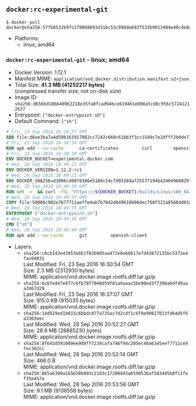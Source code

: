 ## `docker:rc-experimental-git`

```console
$ docker pull docker@sha256:57fb8532b97c278068893d316c53c898de692f533b9013404e40c4e0aab564d0
```

-	Platforms:
	-	linux; amd64

### `docker:rc-experimental-git` - linux; amd64

-	Docker Version: 1.12.1
-	Manifest MIME: `application/vnd.docker.distribution.manifest.v2+json`
-	Total Size: **41.3 MB (41252217 bytes)**  
	(compressed transfer size, not on-disk size)
-	Image ID: `sha256:d656bd186b469b2218e35fa0fcad946ce619461e898a5cd8c956c57241212637`
-	Entrypoint: `["docker-entrypoint.sh"]`
-	Default Command: `["sh"]`

```dockerfile
# Fri, 23 Sep 2016 16:29:57 GMT
ADD file:d6ee3ba7a4d59b161917082cc7242c660c61bb3f3cc1549c7e2dfff2b0de7104 in / 
# Fri, 23 Sep 2016 16:36:54 GMT
RUN apk add --no-cache 		ca-certificates 		curl 		openssl
# Fri, 23 Sep 2016 16:38:38 GMT
ENV DOCKER_BUCKET=experimental.docker.com
# Wed, 28 Sep 2016 20:49:23 GMT
ENV DOCKER_VERSION=1.12.2-rc1
# Wed, 28 Sep 2016 20:49:23 GMT
ENV DOCKER_SHA256=d3096cd00f8386e5180c24c7d93284a725577194b43404960029f861fd5a71db
# Wed, 28 Sep 2016 20:49:30 GMT
RUN set -x 	&& curl -fSL "https://${DOCKER_BUCKET}/builds/Linux/x86_64/docker-${DOCKER_VERSION}.tgz" -o docker.tgz 	&& echo "${DOCKER_SHA256} *docker.tgz" | sha256sum -c - 	&& tar -xzvf docker.tgz 	&& mv docker/* /usr/local/bin/ 	&& rmdir docker 	&& rm docker.tgz 	&& docker -v
# Wed, 28 Sep 2016 20:49:35 GMT
COPY file:50006c902e7677711aeffe4ab7b7042d649618b96dec760f322a8566dd83ab25 in /usr/local/bin/ 
# Wed, 28 Sep 2016 20:49:35 GMT
ENTRYPOINT ["docker-entrypoint.sh"]
# Wed, 28 Sep 2016 20:49:35 GMT
CMD ["sh"]
# Wed, 28 Sep 2016 20:49:48 GMT
RUN apk add --no-cache 		git 		openssh-client
```

-	Layers:
	-	`sha256:c0cb142e43453ebb1f82b905aa472e6e66017efd43872135bc5372e4fac04031`  
		Last Modified: Fri, 23 Sep 2016 16:30:54 GMT  
		Size: 2.3 MB (2312930 bytes)  
		MIME: application/vnd.docker.image.rootfs.diff.tar.gzip
	-	`sha256:6c6fe447e877c6fb78f7040d59f81a9aaac5be90ed3f7396a6dfd9aaa3467d29`  
		Last Modified: Fri, 23 Sep 2016 16:37:07 GMT  
		Size: 915.0 KB (915035 bytes)  
		MIME: application/vnd.docker.image.rootfs.diff.tar.gzip
	-	`sha256:14d929ed1b815c6bbdc077a735ac7d2cdf1c6f0e90827013fd64d5f6a3365eec`  
		Last Modified: Wed, 28 Sep 2016 20:52:27 GMT  
		Size: 28.9 MB (28885230 bytes)  
		MIME: application/vnd.docker.image.rootfs.diff.tar.gzip
	-	`sha256:8f643d591089ee9d0ff7234cafa746f94c205ec40a63e5eef7711ce9fec362cc`  
		Last Modified: Wed, 28 Sep 2016 20:52:14 GMT  
		Size: 466.0 B  
		MIME: application/vnd.docker.image.rootfs.diff.tar.gzip
	-	`sha256:865ab309a165b28b093c2183c17200443a6590536af583405b0f11fef35e457a`  
		Last Modified: Wed, 28 Sep 2016 20:53:56 GMT  
		Size: 9.1 MB (9138556 bytes)  
		MIME: application/vnd.docker.image.rootfs.diff.tar.gzip
